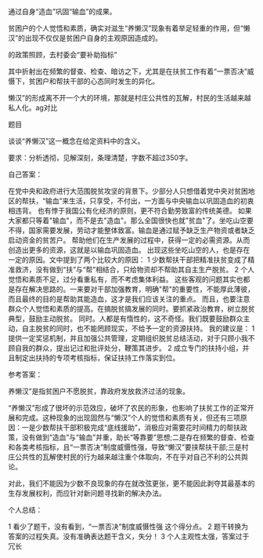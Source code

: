 通过自身“造血”巩固“输血”的成果。

贫困户的个人觉悟和素质，确实对滋生“养懒汉”现象有着举足轻重的作用，但“懒汉”的出现不仅仅是贫困户自身的主观原因造成的。

的政策照顾，去村委会“要补助指标”

其中折射出在频繁的督查、检查、暗访之下，尤其是在扶贫工作有着“一票否决”威慑下，贫困户和帮扶干部的心态同时发生的异化。

懒汉”的形成离不开一个大的环境，那就是村庄公共性的瓦解，村民的生活越来越私人化。ag对比

题目

谈谈“养懒汉”这一概念在给定资料中的含义。

要求：分析透彻，见解深刻，条理清楚，字数不超过350字。


自己答案：

在党中央和政府进行大范围脱贫攻坚的背景下。少部分人只想借着党中央对贫困地区的帮扶，“输血”来生活，只享受，不付出，一方面与中央输血以巩固造血的初衷相违背。
也有悖于我国公有化经济的原则，更不符合勤劳致富的传统美德。
如果大家都只等着"输血"，而不是去"造血"。那么全国很快也就"贫血"了。坐吃山空要不得，国家需要发展，劳动才能整体致富。输血是通过赋予缺乏生产物资或者缺乏启动资金的贫苦户。
帮助他们在生产发展的过程中，获得一定的必需资源。从而创造出更多的资源，这就是以输血巩固造血。
出现这些坐吃山空的人，也是存在一定的原因。文中提到了两个比较大的原因：
1  少数帮扶干部把精准扶贫变成了精准救济，没有做到“扶”与“帮”相结合，只给物资却不帮助其自主生产脱贫。
2  个人觉悟和素质不足，过分看重私有，而不考虑集体利益。
这些客观的问题其实也都是存在解决思路的。一来要对干部加强教育，明确"帮"的重要性，不能厚此薄彼，而且最终的目的是帮助其能造血，这才是我们应该关注的重点。
而且，也要注意群众个人觉悟和素质的提高。在搞脱贫搞发展的同时。要抓紧政治教育，树立脱贫典型，鼓励主动脱贫。
同时。人都是有惰性的，这不奇怪。我们既要鼓励群众主动，自主脱贫的同时，也不能罔顾现实，不给予一定的资源扶持。
我的建议是：
1 提供一定奖惩机制，并且加强公共管理，定期组织脱贫总结活动，对于只顾小我不顾自我的群众，提出记过和批评处分，鞭策其进步。
2 成立专门的扶持小组，并且制定出扶持的专项考核指标，保证扶持工作落实到位。

参考答案：

养懒汉”是指贫困户不愿脱贫，靠政府发放救济过活的现象。

“养懒汉”形成了很坏的示范效应，破坏了农民的形象，也影响了扶贫工作的正常开展和完成。这种现象的出现固然与“懒汉”个人的觉悟和素质有关，但还有三项原因：一是少数帮扶干部积极完成“底线援助”，消极应对需要花时间精力的帮扶政策，没有做到“造血”与“输血”并重，助长“等靠要”思想;二是存在频繁的督查、检查和各类考核指标，且“一票否决”制度威慑性强，导致“懒汉”要挟帮扶干部;三是村庄公共性的瓦解使村民的行为越来越注重个体取向，不在乎对自己不利的公共舆论。

对此，我们不能因为少数不良现象的存在就改弦更张，更不能因此剥夺其最基本的生存发展权利，而应针对新问题寻找新的解决办法。

个人总结：

1 看少了题干，没有看到，“一票否决”制度威慑性强 这个得分点。
2 题干转换为答案的过程失真。没有准确表达题干含义，失分！
3 个人主观性太强，答案过于冗长

